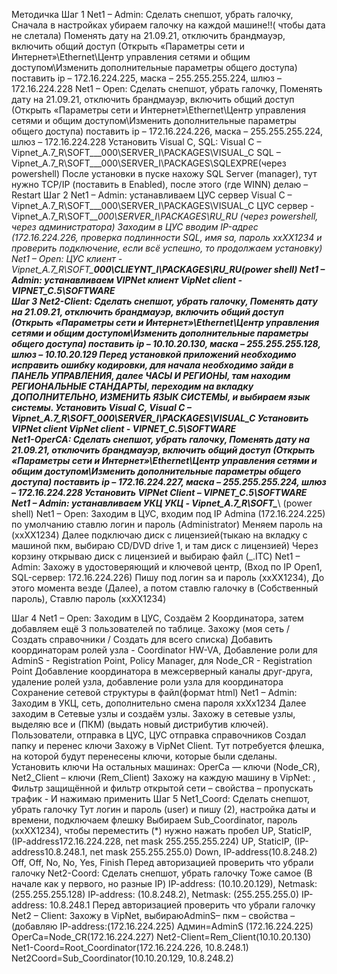 Методичка
Шаг 1
Net1 – Admin:
Сделать снепшот, убрать галочку, Сначала в настройках убираем галочку на каждой машине!!( чтобы дата не слетала)
Поменять дату на 21.09.21, отключить брандмауэр,
включить общий доступ (Открыть «Параметры сети и Интернет»\Ethernet\Центр управления сетями и общим доступом\Изменить дополнительные параметры общего доступа)
поставить ip – 172.16.224.225, маска – 255.255.255.224, шлюз – 172.16.224.228
Net1 – Open:
Сделать снепшот, убрать галочку, Поменять дату на 21.09.21, 
отключить брандмауэр,
включить общий доступ (Открыть «Параметры сети и Интернет»\Ethernet\Центр управления сетями и общим доступом\Изменить дополнительные параметры общего доступа)
поставить ip – 172.16.224.226, маска – 255.255.255.224, шлюз – 172.16.224.228
Установить Visual C, SQL:
Visual C – Vipnet_A.7_R\SOFT\___000\SERVER_I\PACKAGES\VISUAL_C
SQL – Vipnet_A.7_R\SOFT\___000\SERVER_I\PACKAGES\SQLEXPRE(через powershell)
После установки в пуске нахожу SQL Server (manager), тут нужно TCP/IP (поставить в Enabled), после этого (где WINN) делаю – Restart
Шаг 2
Net1 – Admin: устанавливаем ЦУС сервер
Visual C – Vipnet_A.7_R\SOFT\___000\SERVER_I\PACKAGES\VISUAL_C
ЦУС сервер - Vipnet_A.7_R\SOFT\___000\SERVER_I\PACKAGES\RU_RU (через powershell, через администратора)
Заходим в ЦУС вводим IP-адрес (172.16.224.226, проверка подлинности SQL, имя sa, пароль xxXX1234 и проверить подключение, если всё успешно, то продолжаем установку)
Net1 – Open: ЦУС клиент -Vipnet_A.7_R\SOFT\___000\CLIEYNT_I\PACKAGES\RU_RU(power shell)
Net1 – Admin: устанавливаем VIPNet клиент
VipNet client - VIPNET_C.5\SOFTWARE\
Шаг 3
Net2-Client:
Сделать снепшот, убрать галочку, Поменять дату на 21.09.21, 
отключить брандмауэр,
включить общий доступ (Открыть «Параметры сети и Интернет»\Ethernet\Центр управления сетями и общим доступом\Изменить дополнительные параметры общего доступа)
поставить ip – 10.10.20.130, маска – 255.255.255.128, шлюз – 10.10.20.129
Перед установкой приложений необходимо исправить ошибку кодировки, для начала необходимо зайди в ПАНЕЛЬ УПРАВЛЕНИЯ, далее ЧАСЫ И РЕГИОНЫ, там находим РЕГИОНАЛЬНЫЕ СТАНДАРТЫ, переходим на вкладку ДОПОЛНИТЕЛЬНО, ИЗМЕНИТЬ ЯЗЫК СИСТЕМЫ, и выбираем язык системы.
Установить Visual C,
Visual C – Vipnet_A.7_R\SOFT\___000\SERVER_I\PACKAGES\VISUAL_C
Установить VIPNet client
VipNet client - VIPNET_C.5\SOFTWARE\
Net1-OperCA:
Сделать снепшот, убрать галочку, Поменять дату на 21.09.21, 
отключить брандмауэр,
включить общий доступ (Открыть «Параметры сети и Интернет»\Ethernet\Центр управления сетями и общим доступом\Изменить дополнительные параметры общего доступа)
поставить ip – 172.16.224.227, маска – 255.255.255.224, шлюз – 172.16.224.228
Установить VIPNet Client – VIPNET_C.5\SOFTWARE\
Net1 – Admin: устанавливаем УКЦ
УКЦ - Vipnet_A.7_R\SOFT\______\ (power shell)
Net1 – Open: 
Заходим в ЦУС, входим под IP Admina (172.16.224.225) по умолчанию ставлю логин и пароль (Administrator)
Меняем пароль на (xxXX1234)
Далее подключаю диск с лицензией(тыкаю на вкладку с машиной пкм, выбираю CD/DVD drive 1, и там диск с лицензией)
Через корзину открываю диск с лицензией и выбираю файл (_.ITC)
Net1 – Admin:
Захожу в удостоверяющий и ключевой центр, (Вход по IP Open1, SQL-сервер: 172.16.224.226)
Пишу под логин sa и пароль (xxXX1234), До этого момента везде (Далее), а потом ставлю галочку в (Собственный пароль), Ставлю пароль (xxXX1234)

Шаг 4
Net1 – Open: 
Заходим в ЦУС, Создаём 2 Координатора, затем добавляем ещё 3 пользователей по таблице. Захожу (моя сеть / Создать справочники / Создать для всего списка)
Добавить координаторам ролей узла - Coordinator HW-VA, Добавление роли для AdminS - Registration Point, Policy Manager, для Node_CR - Registration Point
Добавление координатора в межсерверный каналы друг-друга, удаление ролей узла, добавление роли узла для координатора
Сохранение сетевой структуры в файл(формат html)
Net1 – Admin: 
Заходим в УКЦ, сеть, дополнительно смена пароля xxXx1234
Далее заходим в Сетевые узлы и создаём узлы. Захожу в сетевые узлы, выделяю все и (ПКМ) (выдать новый дистрибутив ключей). 
Пользователи, отправка в ЦУС, ЦУС отправка справочников
Создал папку и перенес ключи
Захожу в VipNet Client. Тут потребуется флешка, на которой будут перенесены ключи, которые были сделаны. Установить ключи
На остальных машинах: OperCa — ключи (Node_CR), Net2_Client – ключи (Rem_Client)
Захожу на каждую машину в VipNet:
, Фильтр защищённой и фильтр открытой сети – свойства – пропускать трафик - И нажимаю применить
Шаг 5
Net1_Coord:
Сделать снепшот, убрать галочку
Тут логин и пароль (user) и пишу (2), настройка даты и времени, подключаем флешку
Выбираем Sub_Coordinator, пароль (xxXX1234), чтобы переместить (*) нужно нажать пробел
UP, StaticIP, (IP-address172.16.224.228, net mask 255.255.255.224)
UP, StaticIP, (IP-address10.8.248.1, net mask 255.255.255.0)
Down, IP-address(10.8.248.2)
Off, Off, No, No, Yes, Finish
Перед авторизацией проверить что убрали галочку
Net2-Coord:
Сделать снепшот, убрать галочку
Тоже самое (В начале как у первого, но разные IP)
IP-address: (10.10.20.129), Netmask: (255.255.255.128)
IP-address: (10.8.248.2), Netmask: (255.255.255.0)
IP-address: 10.8.248.1
Перед авторизацией проверить что убрали галочку
Net2 – Client: 
Захожу в VipNet, выбираюAdminS– пкм – свойства – (добавляю IP-address:(172.16.224.225)
Админ=AdminS (172.16.224.225)
OperCa=Node_CR(172.16.224.227)
Net2-Client=Rem_Client(10.10.20.130)
Net1-Coord=Root_Coordinator(172.16.224.226, 10.8.248.1)
Net2Coord=Sub_Coordinator(10.10.20.129, 10.8.248.2)

